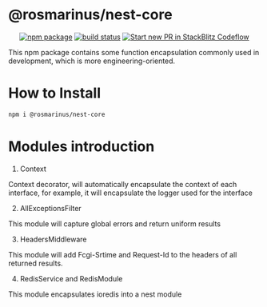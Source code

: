 # @rosmarinus/nest-core

<p align="center">
  <a href="https://www.npmjs.com/package/@rosmarinus/nest-core"><img src="https://img.shields.io/npm/v/@rosmarinus/nest-core" alt="npm package"></a>
  <a href="https://github.com/rosmarinus-project/rosmarinus-universal/actions/workflows/publish.yml"><img src="https://github.com/rosmarinus-project/rosmarinus-universal/actions/workflows/publish.yml/badge.svg" alt="build status"></a>
  <a href="https://pr.new/rosmarinus-project/rosmarinus-universal"><img src="https://developer.stackblitz.com/img/start_pr_dark_small.svg" alt="Start new PR in StackBlitz Codeflow"></a>
</p>

 

This npm package contains some function encapsulation commonly used in development, which is more engineering-oriented.

# How to Install

```bash
npm i @rosmarinus/nest-core
```

# Modules introduction

1. Context

Context decorator, will automatically encapsulate the context of each interface, for example, it will encapsulate the logger used for the interface

2. AllExceptionsFilter

This module will capture global errors and return uniform results

3. HeadersMiddleware

This module will add Fcgi-Srtime and Request-Id to the headers of all returned results.

4. RedisService and RedisModule

This module encapsulates ioredis into a nest module